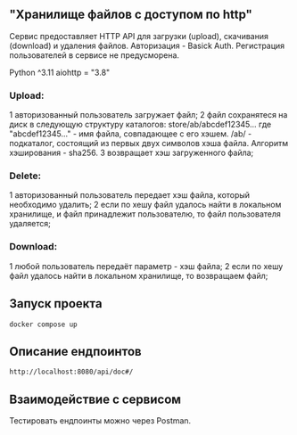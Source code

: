 ## "Хранилище файлов с доступом по http"

Сервис предоставляет HTTP API для загрузки (upload), скачивания (download) и удаления файлов.
Авторизация - Basick Auth.
Регистрация пользователей в сервисе не предусморена.

Python ^3.11
aiohttp = "3.8"


### Upload:
1 авторизованный пользователь загружает файл;
2 файл сохранятеся на диск в следующую структуру каталогов:
store/ab/abcdef12345...
где "abcdef12345..." - имя файла, совпадающее с его хэшем.
/ab/ - подкаталог, состоящий из первых двух символов хэша файла.
Алгоритм хэширования - sha256.
3 возвращает хэш загруженного файла;

### Delete:
1 авторизованный пользователь передает хэш файла, который необходимо удалить;
2 если по хешу файл удалось найти в локальном хранилище, и файл принадлежит пользователю, то файл пользователя удаляется;

### Download:
1 любой пользователь передаёт параметр - хэш файла;
2 если по хешу файл удалось найти в локальном хранилище, то возвращаем файл;


## Запуск проекта
```docker compose up```

## Описание ендпоинтов
```http://localhost:8080/api/doc#/```

## Взаимодействие с сервисом
Тестировать ендпоинты можно через Postman.
